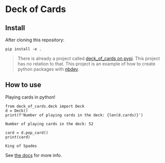 # Deck of Cards



## Install

After cloning this repository:

`pip install -e .`
> There is already a project called [deck_of_cards on pypi](https://pypi.org/project/deck-of-cards/).  This project has no relation to that.  This project is an example of how to create python packages with [nbdev](https://github.com/fastai/nbdev).

## How to use

Playing cards in python!

```
from deck_of_cards.deck import Deck
d = Deck()
print(f'Number of playing cards in the deck: {len(d.cards)}')
```

    Number of playing cards in the deck: 52
    

```
card = d.pop_card()
print(card)
```

    King of Spades
    

See [the docs](https://fastai.github.io/deck_of_cards/) for more info.

